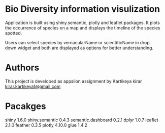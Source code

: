 # Bio Diversity information visulization 
Application is built using shiny.semantic, plotly and leaflet packages. 
It plots the occurrence of species on a map and displays the timeline of the species spotted.

Users can select species by vernacularName or scientificName in drop down widget and both 
are displayed as options for better understanding.

# Authors
This project is developed as appsilon assignment by
Kartikeya kirar <kirar.kartikeya1@gmail.com>

# Pacakges
shiny 1.6.0
shiny.semantic 0.4.3
semantic.dashboard 0.2.1
dplyr 1.0.7
leaflet 2.1.0
feather 0.3.5
plotly 4.10.0
glue 1.4.2